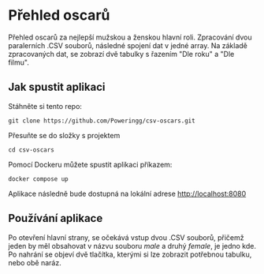 # Přehled oscarů
Přehled oscarů za nejlepší mužskou a ženskou hlavní roli. 
Zpracování dvou paralerních .CSV souborů, následné spojení dat v jedné array.
Na základě zpracovaných dat, se zobrazí dvě tabulky s řazením "Dle roku" a "Dle filmu".

## Jak spustit aplikaci

Stáhněte si tento repo:
```shell
git clone https://github.com/Poweringg/csv-oscars.git
```

Přesuňte se do složky s projektem
```shell
cd csv-oscars
```

Pomocí Dockeru můžete spustit aplikaci příkazem:
```shell
docker compose up
```

Aplikace následně bude dostupná na lokální adrese [http://localhost:8080](http://localhost:8080)

## Používání aplikace
Po otevření hlavní strany, se očekává vstup dvou .CSV souborů, přičemž jeden by měl obsahovat v názvu souboru *male* a druhý *female*, je jedno kde.
Po nahrání se objeví dvě tlačítka, kterými si lze zobrazit potřebnou tabulku, nebo obě naráz.
